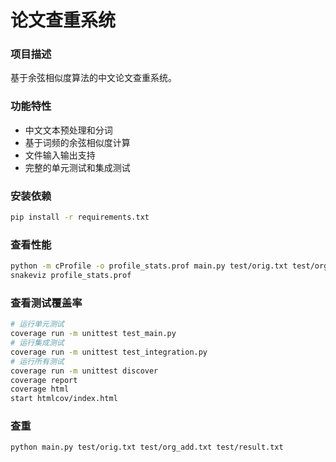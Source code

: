 # 论文查重系统

### 项目描述
基于余弦相似度算法的中文论文查重系统。

### 功能特性
- 中文文本预处理和分词
- 基于词频的余弦相似度计算
- 文件输入输出支持
- 完整的单元测试和集成测试

### 安装依赖
```bash
pip install -r requirements.txt
```
### 查看性能
```bash
python -m cProfile -o profile_stats.prof main.py test/orig.txt test/org_add.txt output.txt
snakeviz profile_stats.prof
```
### 查看测试覆盖率
```bash
# 运行单元测试
coverage run -m unittest test_main.py
# 运行集成测试
coverage run -m unittest test_integration.py
# 运行所有测试
coverage run -m unittest discover
coverage report
coverage html
start htmlcov/index.html
```
### 查重
```bash
python main.py test/orig.txt test/org_add.txt test/result.txt
```
